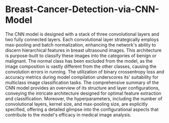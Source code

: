 # Breast-Cancer-Detection-via-CNN-Model
The CNN model is designed with a stack of three convolutional layers and two fully connected layers. Each convolutional layer strategically employs max-pooling and batch normalization, enhancing the network's ability to discern hierarchical features in breast ultrasound images. This architecture is purpose-built to classify these images into the categories of benign or malignant. The normal class has been excluded from the model, as the image composition is vastly different from the other classes, causing the convolution errors in running. The utilization of binary crossentropy loss and accuracy metrics during model compilation underscores its' suitability for multiclass image classification tasks. The comprehensive summary of the CNN model provides an overview of its structure and layer configurations, conveying the intricate architecture designed for optimal feature extraction and classification. Moreover, the hyperparameters, including the number of convolutional layers, kernel size, and max-pooling size, are explicitly specified, offering a detailed glimpse into the configurational aspects that contribute to the model's efficacy in medical image analysis. 
